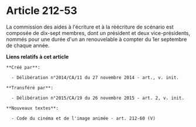 # Article 212-53

La commission des aides à l'écriture et à la réécriture de scénario est composée de dix-sept membres, dont un président et
deux vice-présidents, nommés pour une durée d'un an renouvelable à compter du 1er septembre de chaque année.

**Liens relatifs à cet article**

	**Créé par**:

	  - Délibération n°2014/CA/11 du 27 novembre 2014 - art., v. init.

	**Transféré par**:

	  - Délibération n°2015/CA/19 du 26 novembre 2015 - art. 2, v. init.

	**Nouveaux textes**:

	  - Code du cinéma et de l'image animée - art. 212-60 (V)
